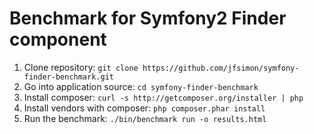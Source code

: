 Benchmark for Symfony2 Finder component
=======================================

1.  Clone repository: `git clone https://github.com/jfsimon/symfony-finder-benchmark.git`
3.  Go into application source: `cd symfony-finder-benchmark`
2.  Install composer: `curl -s http://getcomposer.org/installer | php`
4.  Install vendors with composer: `php composer.phar install`
5.  Run the benchmark: `./bin/benchmark run -o results.html`
